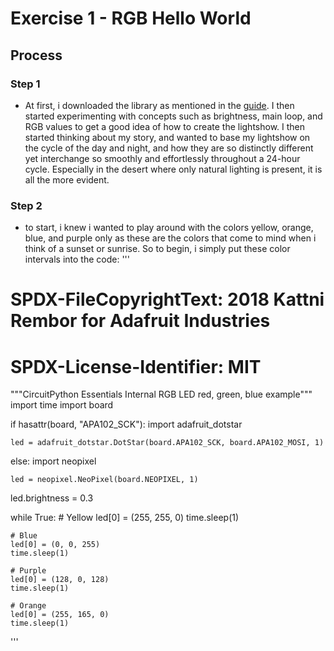 # Exercise 1 - RGB Hello World
## Process
### Step 1
- At first, i downloaded the library as mentioned in the
[guide]([https://yal.cc/r/19/upscale/](https://learn.adafruit.com/adafruit-feather-m4-express-atsamd51/circuitpython-internal-rgb-led)https://learn.adafruit.com/adafruit-feather-m4-express-atsamd51/circuitpython-internal-rgb-led).
I then started experimenting with concepts such as brightness, main loop, and RGB values to get a good idea of how to create the lightshow.
I then started thinking about my story, and wanted to base my lightshow on the cycle of the day and night, and how they are so distinctly different yet interchange so smoothly and effortlessly throughout a 24-hour cycle. Especially in the desert where only natural lighting is present, it is all
the more evident.
### Step 2
- to start, i knew i wanted to play around with the colors yellow, orange, blue, and purple only as these are the colors that come to mind when i
think of a sunset or sunrise. So to begin, i simply put these color intervals into the code:
'''
# SPDX-FileCopyrightText: 2018 Kattni Rembor for Adafruit Industries
#
# SPDX-License-Identifier: MIT

"""CircuitPython Essentials Internal RGB LED red, green, blue example"""
import time
import board

if hasattr(board, "APA102_SCK"):
    import adafruit_dotstar

    led = adafruit_dotstar.DotStar(board.APA102_SCK, board.APA102_MOSI, 1)
else:
    import neopixel

    led = neopixel.NeoPixel(board.NEOPIXEL, 1)

led.brightness = 0.3

while True:
    # Yellow
    led[0] = (255, 255, 0)
    time.sleep(1)

    # Blue
    led[0] = (0, 0, 255)
    time.sleep(1)

    # Purple
    led[0] = (128, 0, 128)
    time.sleep(1)

    # Orange
    led[0] = (255, 165, 0)
    time.sleep(1)
'''
